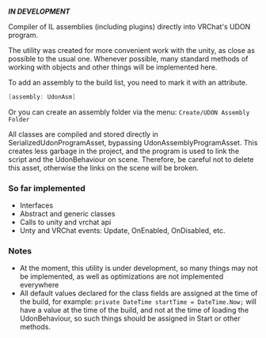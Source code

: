 ***IN DEVELOPMENT***

Compiler of IL assemblies (including plugins) directly into VRChat's UDON program.

The utility was created for more convenient work with the unity, as close as possible to the usual one. Whenever possible, many standard methods of working with objects and other things will be implemented here.

To add an assembly to the build list, you need to mark it with an attribute.
```csharp
[assembly: UdonAsm]
```
Or you can create an assembly folder via the menu: `Create/UDON Assembly Folder`

All classes are compiled and stored directly in SerializedUdonProgramAsset, bypassing UdonAssemblyProgramAsset. This creates less garbage in the project, and the program is used to link the script and the UdonBehaviour on scene. Therefore, be careful not to delete this asset, otherwise the links on the scene will be broken.

### So far implemented
- Interfaces
- Abstract and generic classes
- Calls to unity and vrchat api
- Unty and VRChat events: Update, OnEnabled, OnDisabled, etc.

### Notes
- At the moment, this utility is under development, so many things may not be implemented, as well as optimizations are not implemented everywhere
- All default values declared for the class fields are assigned at the time of the build, for example: `private DateTime startTime = DateTime.Now;` will have a value at the time of the build, and not at the time of loading the UdonBehaviour, so such things should be assigned in Start or other methods.
